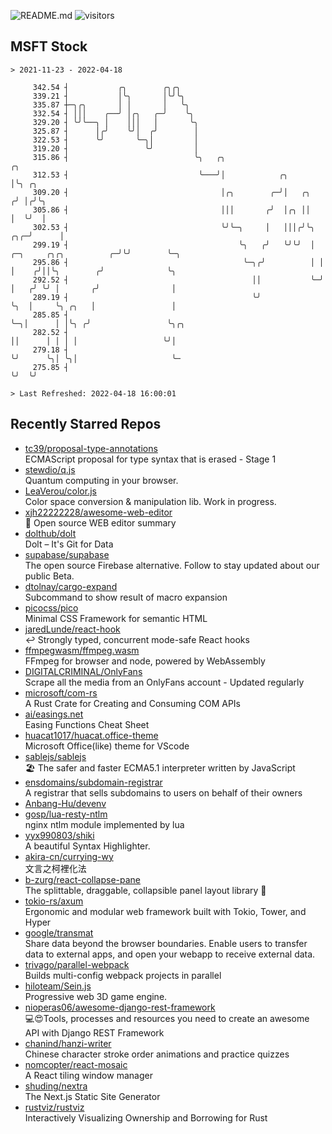 ![README.md](https://github.com/Gerhut/Gerhut/workflows/README.md/badge.svg)
![visitors](https://visitors.vercel.app/Gerhut/Gerhut?token=8cf69d1f6813d272ef062726b6070c9be4ff72038cfe5a7ded7384a8da65d866)

## MSFT Stock

```
> 2021-11-23 - 2022-04-18

     342.54 ┤           ╭╮        ╭╮╭╮                                                                           
     339.21 ┤           │╰╮       │╰╯╰╮                                                                          
     335.87 ┼─╮╭╮       │ │       │   ╰╮                                                                         
     332.54 ┤ │││    ╭──╯ │╭╮   ╭─╯    ╰╮                                                                        
     329.20 ┤ ╰╯╰──╮ │    │││   │       ╰╮                                                                       
     325.87 ┤      │╭╯    ╰╯│  ╭╯        │                                                                       
     322.53 ┤      ╰╯       ╰─╮│         │                                                                       
     319.20 ┤                 ╰╯         │                                                                       
     315.86 ┤                            ╰╮   ╭╮                                                  ╭╮             
     312.53 ┤                             ╰───╯│            ╭╮                                    │╰╮ ╭╮         
     309.20 ┤                                  │╭╮        ╭─╯│   ╭╮                              ╭╯ │╭╯╰╮        
     305.86 ┤                                  │││       ╭╯  │╭╮ ││                              │  ╰╯  │        
     302.53 ┤                                  ╰╯╰─╮     │   │││╭╯╰╮                         ╭╮╭─╯      │        
     299.19 ┤                                      ╰╮   ╭╯   ╰╯╰╯  │ ╭─╮     ╭╮╭╮          ╭─╯╰╯        ╰─╮      
     295.86 ┤                                       ╰─╮╭╯          │ │ │    ╭╯││╰╮        ╭╯              ╰╮     
     292.52 ┤                                         ││           ╰─╯ │   ╭╯ ╰╯ │       ╭╯                │     
     289.19 ┤                                         ╰╯               ╰╮  │     ╰╮ ╭╮   │                 │     
     285.85 ┤                                                           ╰─╮│      │ │╰╮ ╭╯                 ╰╮╭╮  
     282.52 ┤                                                             ││      │ │ │ │                   ╰╯│  
     279.18 ┤                                                             ╰╯      ╰╮│ ╰╮│                     ╰─ 
     275.85 ┤                                                                      ╰╯  ╰╯                        

> Last Refreshed: 2022-04-18 16:00:01
```

## Recently Starred Repos

- [tc39/proposal-type-annotations](https://github.com/tc39/proposal-type-annotations)  
  ECMAScript proposal for type syntax that is erased - Stage 1
- [stewdio/q.js](https://github.com/stewdio/q.js)  
  Quantum computing in your browser.
- [LeaVerou/color.js](https://github.com/LeaVerou/color.js)  
  Color space conversion & manipulation lib. Work in progress.
- [xjh22222228/awesome-web-editor](https://github.com/xjh22222228/awesome-web-editor)  
  🔨  Open source WEB editor summary
- [dolthub/dolt](https://github.com/dolthub/dolt)  
  Dolt – It's Git for Data
- [supabase/supabase](https://github.com/supabase/supabase)  
  The open source Firebase alternative. Follow to stay updated about our public Beta.
- [dtolnay/cargo-expand](https://github.com/dtolnay/cargo-expand)  
  Subcommand to show result of macro expansion
- [picocss/pico](https://github.com/picocss/pico)  
  Minimal CSS Framework for semantic HTML
- [jaredLunde/react-hook](https://github.com/jaredLunde/react-hook)  
  ↩ Strongly typed, concurrent mode-safe React hooks
- [ffmpegwasm/ffmpeg.wasm](https://github.com/ffmpegwasm/ffmpeg.wasm)  
  FFmpeg for browser and node, powered by WebAssembly
- [DIGITALCRIMINAL/OnlyFans](https://github.com/DIGITALCRIMINAL/OnlyFans)  
  Scrape all the media from an OnlyFans account - Updated regularly
- [microsoft/com-rs](https://github.com/microsoft/com-rs)  
  A Rust Crate for Creating and Consuming COM APIs
- [ai/easings.net](https://github.com/ai/easings.net)  
  Easing Functions Cheat Sheet
- [huacat1017/huacat.office-theme](https://github.com/huacat1017/huacat.office-theme)  
  Microsoft Office(like) theme for VScode
- [sablejs/sablejs](https://github.com/sablejs/sablejs)  
  🏖️ The safer and faster ECMA5.1 interpreter written by JavaScript
- [ensdomains/subdomain-registrar](https://github.com/ensdomains/subdomain-registrar)  
  A registrar that sells subdomains to users on behalf of their owners
- [Anbang-Hu/devenv](https://github.com/Anbang-Hu/devenv)  
- [gosp/lua-resty-ntlm](https://github.com/gosp/lua-resty-ntlm)  
  nginx ntlm module implemented by lua
- [yyx990803/shiki](https://github.com/yyx990803/shiki)  
  A beautiful Syntax Highlighter.
- [akira-cn/currying-wy](https://github.com/akira-cn/currying-wy)  
  文言之柯裡化法
- [b-zurg/react-collapse-pane](https://github.com/b-zurg/react-collapse-pane)  
  The splittable, draggable, collapsible panel layout library 🎉
- [tokio-rs/axum](https://github.com/tokio-rs/axum)  
  Ergonomic and modular web framework built with Tokio, Tower, and Hyper
- [google/transmat](https://github.com/google/transmat)  
  Share data beyond the browser boundaries. Enable users to transfer data to external apps, and open your webapp to receive external data.
- [trivago/parallel-webpack](https://github.com/trivago/parallel-webpack)  
  Builds multi-config webpack projects in parallel
- [hiloteam/Sein.js](https://github.com/hiloteam/Sein.js)  
  Progressive web 3D game engine.
- [nioperas06/awesome-django-rest-framework](https://github.com/nioperas06/awesome-django-rest-framework)  
   💻😍Tools, processes and resources you need to create an awesome API with Django REST Framework
- [chanind/hanzi-writer](https://github.com/chanind/hanzi-writer)  
  Chinese character stroke order animations and practice quizzes
- [nomcopter/react-mosaic](https://github.com/nomcopter/react-mosaic)  
  A React tiling window manager
- [shuding/nextra](https://github.com/shuding/nextra)  
  The Next.js Static Site Generator
- [rustviz/rustviz](https://github.com/rustviz/rustviz)  
  Interactively Visualizing Ownership and Borrowing for Rust
